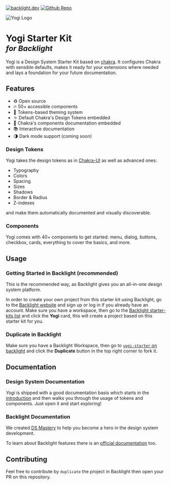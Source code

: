 [![backlight.dev](https://img.shields.io/badge/Open%20in-Backlight.dev%20editor-%23f8c307)](https://backlight.dev/review/sNbJipmRTmslL3f8RZaO)
[![Github Repo](https://img.shields.io/github/last-commit/divriots/starter-yogi)](https://github.com/divriots/starter-yogi)

![Yogi Logo](https://storage.googleapis.com/prd-assets/yogi-color.svg)

# Yogi Starter Kit <br> <small><em>for Backlight</em></small>

Yogi is a Design System Starter Kit based on [chakra](https://chakra-ui.com/). It configures Chakra with sensible defaults, makes it ready for your extensions where needed and lays a foundation for your future documentation.

## Features

- ♻️ Open source
- 🔥 50+ accessible components
- 🎨 Tokens-based theming system
- ⚛️ Default Chakra's Design Tokens embedded
- 📖 Chakra's components documentation embedded
- 📚 Interactive documentation
- 🌗 Dark mode support (coming soon)

### Design Tokens

Yogi takes the design tokens as in [Chakra-UI](https://chakra-ui.com/docs/theming/theme) as well as advanced ones:

- Typography
- Colors
- Spacing
- Sizes
- Shadows
- Border & Radius
- Z-indexes

and make them automatically documented and visually discoverable.

### Components

Yogi comes with 40+ components to get started: menu, dialog, buttons, checkbox, cards, everything to cover the basics, and more.

## Usage

### Getting Started in Backlight (recommended)

This is the recommended way, as Backlight gives you an all-in-one design system platform.

In order to create your own project from this starter kit using Backlight, go to the [Backlight website](https://backlight.dev/) and sign up or log in if you already have an account. Make sure you have a workspace, then go to the [Backlight starter-kits list](https://backlight.dev/starter-kits) and click the **Yogi** card, this will create a project based on this starter kit for you.

### Duplicate in Backlight

Make sure you have a Backlight Workspace, then go to [`yogi-starter` on backlight](https://backlight.dev/edit/sNbJipmRTmslL3f8RZaO/) and click the **Duplicate** button in the top right corner to fork it.

## Documentation

### Design System Documentation

_Yogi_ is shipped with a good documentation basis which starts in the [introduction](https://backlight.dev/doc/sNbJipmRTmslL3f8RZaO/introduction/doc/index.mdx) and then walks you through the usage of tokens and components. Just open it and start exploring!

### Backlight Documentation

We created [DS Mastery](https://backlight.dev/mastery/) to help you become a hero in the design system development.

To learn about Backlight features there is an [official documentation](https://backlight.dev/docs/) too.

## Contributing

Feel free to contribute by `duplicate` the project in Backlight then open your PR on this repository.
